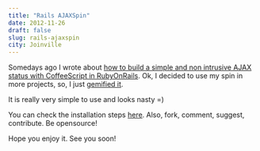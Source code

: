```yaml
---
title: "Rails AJAXSpin"
date: 2012-11-26
draft: false
slug: rails-ajaxspin
city: Joinville
---
```


Somedays ago I wrote about [how to build a simple and non intrusive AJAX status with CoffeeScript in RubyOnRails](https://carlosbecker.com/posts/building-a-simple-and-non-intrusive-ajax-status-with-coffeescript-in-rubyonrails/). Ok, I decided to use my spin in more projects, so, I just [gemified it](https://rubygems.org/gems/ajaxspin).

It is really very simple to use and looks nasty =)

You can check the installation steps [here](https://github.com/caarlos0/ajaxspin). Also, fork, comment, suggest, contribute. Be opensource!

Hope you enjoy it. See you soon!
